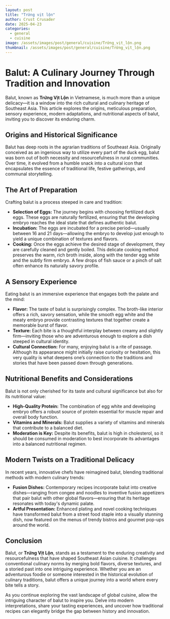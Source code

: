 ```yaml
---
layout: post
title: "Trứng vịt lộn"
author: Crust Crusader
date: 2025-04-23
categories:
  - general
  - cuisine
image: /assets/images/post/general/cuisine/Trứng_vịt_lộn.png
thumbnail: /assets/images/post/general/cuisine/Trứng_vịt_lộn.png
---
```

# Balut: A Culinary Journey Through Tradition and Innovation

Balut, known as **Trứng Vịt Lộn** in Vietnamese, is much more than a unique delicacy—it is a window into the rich cultural and culinary heritage of Southeast Asia. This article explores the origins, meticulous preparation, sensory experience, modern adaptations, and nutritional aspects of balut, inviting you to discover its enduring charm.

## Origins and Historical Significance

Balut has deep roots in the agrarian traditions of Southeast Asia. Originally conceived as an ingenious way to utilize every part of the duck egg, balut was born out of both necessity and resourcefulness in rural communities. Over time, it evolved from a humble snack into a cultural icon that encapsulates the essence of traditional life, festive gatherings, and communal storytelling.

## The Art of Preparation

Crafting balut is a process steeped in care and tradition:

- **Selection of Eggs:** The journey begins with choosing fertilized duck eggs. These eggs are naturally fertilized, ensuring that the developing embryo reaches the ideal state that defines authentic balut.
- **Incubation:** The eggs are incubated for a precise period—usually between 16 and 21 days—allowing the embryo to develop just enough to yield a unique combination of textures and flavors.
- **Cooking:** Once the eggs achieve the desired stage of development, they are carefully cleaned and gently boiled. This delicate cooking method preserves the warm, rich broth inside, along with the tender egg white and the subtly firm embryo. A few drops of fish sauce or a pinch of salt often enhance its naturally savory profile.

## A Sensory Experience

Eating balut is an immersive experience that engages both the palate and the mind:

- **Flavor:** The taste of balut is surprisingly complex. The broth-like interior offers a rich, savory sensation, while the smooth egg white and the meaty embryo provide contrasting textures that together create a memorable burst of flavor.
- **Texture:** Each bite is a thoughtful interplay between creamy and slightly firm—inviting those who are adventurous enough to explore a dish steeped in cultural identity.
- **Cultural Connection:** For many, enjoying balut is a rite of passage. Although its appearance might initially raise curiosity or hesitation, this very quality is what deepens one’s connection to the traditions and stories that have been passed down through generations.

## Nutritional Benefits and Considerations

Balut is not only cherished for its taste and cultural significance but also for its nutritional value:

- **High-Quality Protein:** The combination of egg white and developing embryo offers a robust source of protein essential for muscle repair and overall body function.
- **Vitamins and Minerals:** Balut supplies a variety of vitamins and minerals that contribute to a balanced diet.
- **Moderation is Key:** Despite its benefits, balut is high in cholesterol, so it should be consumed in moderation to best incorporate its advantages into a balanced nutritional regimen.

## Modern Twists on a Traditional Delicacy

In recent years, innovative chefs have reimagined balut, blending traditional methods with modern culinary trends:

- **Fusion Dishes:** Contemporary recipes incorporate balut into creative dishes—ranging from congee and noodles to inventive fusion appetizers that pair balut with other global flavors—ensuring that its heritage resonates with today's dynamic palate.
- **Artful Presentation:** Enhanced plating and novel cooking techniques have transformed balut from a street food staple into a visually stunning dish, now featured on the menus of trendy bistros and gourmet pop-ups around the world.

## Conclusion

Balut, or **Trứng Vịt Lộn**, stands as a testament to the enduring creativity and resourcefulness that have shaped Southeast Asian cuisine. It challenges conventional culinary norms by merging bold flavors, diverse textures, and a storied past into one intriguing experience. Whether you are an adventurous foodie or someone interested in the historical evolution of culinary traditions, balut offers a unique journey into a world where every bite tells a story.

As you continue exploring the vast landscape of global cuisine, allow the intriguing character of balut to inspire you. Delve into modern interpretations, share your tasting experiences, and uncover how traditional recipes can elegantly bridge the gap between history and innovation.

